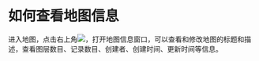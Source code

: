 # 如何查看地图信息

进入地图，点击右上角![](http://pic.dituwuyou.com/map%2Fpicture%2Flayersetting.png)，打开地图信息窗口，可以查看和修改地图的标题和描述，查看图层数目、记录数目、创建者、创建时间、更新时间等信息。

